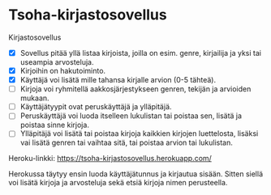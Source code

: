 # Tsoha-kirjastosovellus

Kirjastosovellus

- [x] Sovellus pitää yllä listaa kirjoista, joilla on esim. genre, kirjailija ja yksi tai useampia arvosteluja.
- [x] Kirjoihin on hakutoiminto.
- [x] Käyttäjä voi lisätä mille tahansa kirjalle arvion (0-5 tähteä).
- [ ] Kirjoja voi ryhmitellä aakkosjärjestykseen genren, tekijän ja arvioiden mukaan.
- [ ] Käyttäjätyypit ovat peruskäyttäjä ja ylläpitäjä.
- [ ] Peruskäyttäjä voi luoda itselleen lukulistan tai poistaa sen, lisätä ja poistaa sinne kirjoja. 
- [ ] Ylläpitäjä voi lisätä tai poistaa kirjoja kaikkien kirjojen luettelosta, lisäksi vai lisätä genren tai vaihtaa sitä, tai poistaa arvion tai lukulistan.

Heroku-linkki: https://tsoha-kirjastosovellus.herokuapp.com/

Herokussa täytyy ensin luoda käyttäjätunnus ja kirjautua sisään. Sitten siellä voi lisätä kirjoja ja arvosteluja sekä etsiä kirjoja nimen perusteella. 
